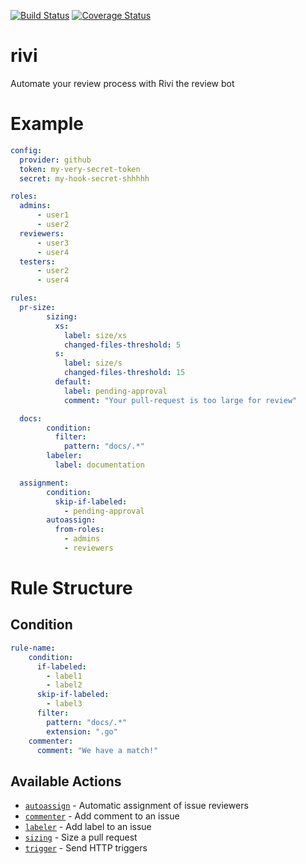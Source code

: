 [![Build Status](https://travis-ci.org/bivas/rivi.svg?branch=development)](https://travis-ci.org/bivas/rivi)
[![Coverage Status](https://coveralls.io/repos/github/bivas/rivi/badge.svg?branch=development)](https://coveralls.io/github/bivas/rivi?branch=development)

# rivi
Automate your review process with Rivi the review bot

# Example

```yaml
config:
  provider: github
  token: my-very-secret-token
  secret: my-hook-secret-shhhhh

roles:
  admins:
      - user1
      - user2
  reviewers:
      - user3
      - user4
  testers:
      - user2
      - user4

rules:
  pr-size:
        sizing:
          xs:
            label: size/xs
            changed-files-threshold: 5
          s:
            label: size/s
            changed-files-threshold: 15
          default:
            label: pending-approval
            comment: "Your pull-request is too large for review"

  docs:
        condition:
          filter:
            pattern: "docs/.*"
        labeler:
          label: documentation

  assignment:
        condition:
          skip-if-labeled:
            - pending-approval
        autoassign:
          from-roles:
            - admins
            - reviewers
```
# Rule Structure

## Condition
```yaml
rule-name:
    condition:
      if-labeled:
        - label1
        - label2
      skip-if-labeled:
        - label3
      filter:
        pattern: "docs/.*"
        extension: ".go"
    commenter:
      comment: "We have a match!"
```
## Available Actions
- [`autoassign`](bot/actions/autoassign/autoassign.md) - Automatic assignment of issue reviewers
- [`commenter`](bot/actions/commenter/commenter.md) - Add comment to an issue
- [`labeler`](bot/actions/labeler/labeler.md) - Add label to an issue
- [`sizing`](bot/actions/sizing/sizing.md) - Size a pull request
- [`trigger`](bot/actions/trigger/trigger.md) - Send HTTP triggers

